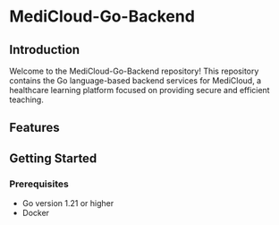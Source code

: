# MediCloud-Go-Backend

## Introduction
Welcome to the MediCloud-Go-Backend repository! This repository contains the Go language-based backend services for MediCloud, a healthcare learning platform focused on providing secure and efficient teaching.

## Features


## Getting Started
### Prerequisites
- Go version 1.21 or higher
- Docker
